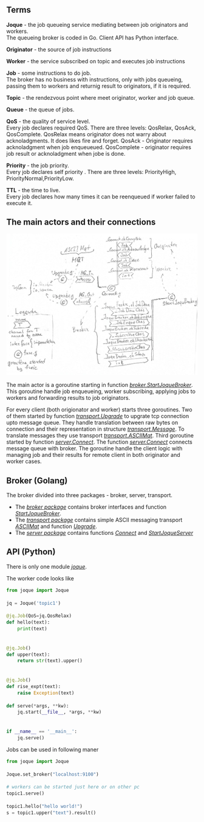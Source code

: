 ## Terms

__Joque__ - the job queueing service mediating between job originators and workers.   
   The queueing broker is coded in Go. Client API has Python interface.
   
__Originator__ - the source of job instructions

__Worker__ - the service subscribed on topic and executes job instructions

__Job__ - some instructions to do job.    
   The broker has no business with instructions, only with jobs queueing, passing them to workers and returnig result to originators, if it is required.

__Topic__ - the rendezvous point where meet originator, worker and job queue.

__Queue__ - the queue of jobs. 

__QoS__ - the quality of service level.   
   Every job declares required QoS. There are three levels: QosRelax, QosAck, QosComplete. QosRelax means originator does not warry about acknoladgments. It does likes fire and forget. QosAck - Originator requires acknoladgment when job enqueueued. QosComplete - originator requires job result or acknoladgment when jobe is done.
   
__Priority__  - the job priority.   
   Every job declares self priority . There are three levels: PriorityHigh, PriorityNormal,PriorityLow.
   
__TTL__  - the time to live.   
   Every job declares how many times it can be reenqueued if worker failed to execute it.
   
## The main actors and their connections

![](joque_1.jpg)
   
The main actor is a goroutine starting in function [_broker.StartJoqueBroker_](https://github.com/sudachen/joque/blob/master/go/broker/jqbroker.go#L311). This goroutine handle job enqueueing, worker subscribing, applying jobs to workers and forwarding results to job originators. 

For every client (both origionator and worker) starts three goroutines. Two of them started by function [_transport.Upgrade_](https://github.com/sudachen/joque/blob/master/go/transport/transport.go#L72) to upgrate tcp connection upto message queue. They handle translation between raw bytes on connection and their representation in structure [_transport.Message_](https://github.com/sudachen/joque/blob/master/go/transport/transport.go#L28). To translate messages they use transport [_transport.ASCIIMqt_](https://github.com/sudachen/joque/blob/master/go/transport/asciimqt.go#L15). Third goroutine started by function [_server.Connect_](https://github.com/sudachen/joque/blob/master/go/server/connect.go#L40). The function [_server.Connect_](https://github.com/sudachen/joque/blob/master/go/server/connect.go#L40) connects message queue with broker. The goroutine handle the client logic with managing job and their results for remote client in both originator and worker cases. 

## Broker (Golang)

The broker divided into three packages - broker, server, transport. 

* The [_broker package_](https://github.com/sudachen/joque/tree/master/go/broker) contains broker interfaces and function [_StartJoqueBroker_](https://github.com/sudachen/joque/blob/master/go/broker/jqbroker.go#L311).
* The [_transport package_](https://github.com/sudachen/joque/tree/master/go/transport) contains simple ASCII messaging transport [_ASCIIMqt_](https://github.com/sudachen/joque/blob/master/go/transport/asciimqt.go#L15) and function [_Upgrade_](https://github.com/sudachen/joque/blob/master/go/transport/transport.go#L72).
* The [_server package_](https://github.com/sudachen/joque/tree/master/go/server) contains functions [_Connect_](https://github.com/sudachen/joque/blob/master/go/server/connect.go#L40) and [_StartJoqueServer_](https://github.com/sudachen/joque/blob/master/go/server/server.go#L28)

## API (Python)

There is only one module [_joque_](https://github.com/sudachen/joque/blob/master/py/joque.py).

The worker code looks like

```python
from joque import Joque

jq = Joque('topic1')

@jq.Job(QoS=jq.QosRelax)
def hello(text):
    print(text)


@jq.Job()
def upper(text):
    return str(text).upper()


@jq.Job()
def rise_expt(text):
    raise Exception(text)

def serve(*args, **kw):
    jq.start(__file__, *args, **kw)


if __name__ == '__main__':
    jq.serve()
```

Jobs can be used in following maner

```python
from joque import Joque

Joque.set_broker("localhost:9100")

# workers can be started just here or on other pc
topic1.serve()

topic1.hello("hello world!")
s = topic1.upper("text").result()
```

